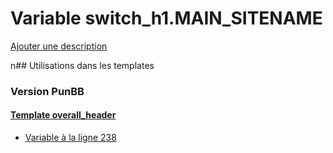 # Variable switch_h1.MAIN_SITENAME
[Ajouter une description](https://fa-tvars.appspot.com/switch_h1.MAIN_SITENAME)

n## Utilisations dans les templates

### Version PunBB

#### [Template overall_header](punbb/overall_header.md)
* [Variable à la ligne 238](../punbb/overall_header.tpl#L238)